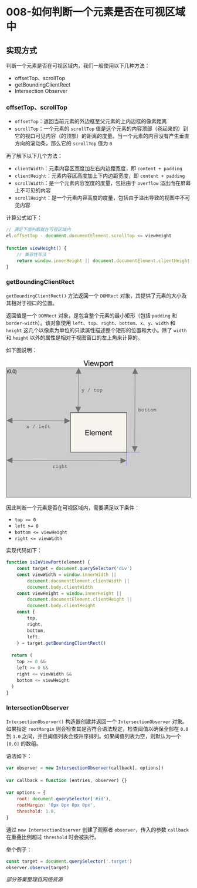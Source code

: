 # 008-如何判断一个元素是否在可视区域中

## 实现方式

判断一个元素是否在可视区域内，我们一般使用以下几种方法：

+ offsetTop、scrollTop
+ getBoundingClientRect
+ Intersection Observer
  
### offsetTop、scrollTop

+ `offsetTop`：返回当前元素的外边框至父元素的上内边框的像素距离
+ `scrollTop`：一个元素的 `scrollTop` 值是这个元素的内容顶部（卷起来的）到它的视口可见内容（的顶部）的距离的度量。当一个元素的内容没有产生垂直方向的滚动条，那么它的 `scrollTop` 值为 `0`
  
再了解下以下几个方法：
+ `clientWidth`：元素内容区宽度加左右内边距宽度，即 `content + padding`
+ `clientHeight`：元素内容区高度加上下内边距宽度，即 `content + padding`
+ `scrollWidth`：是一个元素内容宽度的度量，包括由于 `overflow` 溢出而在屏幕上不可见的内容
+ `scrollHeight`：是一个元素内容高度的度量，包括由于溢出导致的视图中不可见内容
  
计算公式如下：
```js
// 满足下面判断就在可视区域内
el.offsetTop - document.documentElement.scrollTop <= viewHeight

function viewHeight() {
    // 兼容性写法
    return window.innerHeight || document.documentElement.clientHeight || document.body.clientHeight
}
```

### getBoundingClientRect

`getBoundingClientRect()` 方法返回一个 `DOMRect` 对象，其提供了元素的大小及其相对于视口的位置。

返回值是一个 `DOMRect` 对象，是包含整个元素的最小矩形（包括 `padding` 和 `border-width`）。该对象使用 `left`、`top`、`right`、`bottom`、`x`、`y`、`width` 和 `height` 这几个以像素为单位的只读属性描述整个矩形的位置和大小。除了 `width` 和 `height` 以外的属性是相对于视图窗口的左上角来计算的。

如下图说明：

![图片1](../../assets/qs_js/js_1.png)

因此判断一个元素是否在可视区域内，需要满足以下条件：

+ `top >= 0`
+ `left >= 0`
+ `bottom <= viewHeight`
+ `right <= viewWidth`

实现代码如下：
```js
function isInViewPort(element) {
    const target = document.querySelector('div')
    const viewWidth = window.innerWidth || 
        document.documentElement.clientWidth || 
        document.body.clientWidth
    const viewHeight = window.innerHeight || 
        document.documentElement.clientHeight || 
        document.body.clientHeight
    const {
        top,
        right,
        bottom,
        left,
    } = target.getBoundingClientRect()

  return (
    top >= 0 &&
    left >= 0 &&
    right <= viewWidth &&
    bottom <= viewHeight
  )
}
```

### IntersectionObserver

`IntersectionObserver()` 构造器创建并返回一个 `IntersectionObserver` 对象。 如果指定 `rootMargin` 则会检查其是否符合语法规定，检查阈值以确保全部在 `0.0` 到 `1.0` 之间，并且阈值列表会按升序排列。如果阈值列表为空，则默认为一个 `[0.0]` 的数组。

语法如下：
```js
var observer = new IntersectionObserver(callback[, options])

var callback = function (entries, observer) {}

var options = {
    root: document.querySelector('#id'),
    rootMargin: '0px 0px 0px 0px',
    threshold: 1.0,
}
```

通过 `new IntersectionObserver` 创建了观察者 `observer`，传入的参数 `callback` 在重叠比例超过 `threshold` 时会被执行。

举个例子：
```js
const target = document.querySelector('.target')
observer.observe(target)
```

*部分答案整理自网络资源*